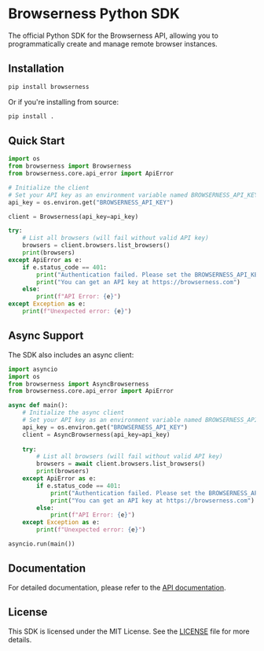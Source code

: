 # Browserness Python SDK

The official Python SDK for the Browserness API, allowing you to programmatically create and manage remote browser instances.

## Installation

```bash
pip install browserness
```

Or if you're installing from source:

```bash
pip install .
```

## Quick Start

```python
import os
from browserness import Browserness
from browserness.core.api_error import ApiError

# Initialize the client
# Set your API key as an environment variable named BROWSERNESS_API_KEY
api_key = os.environ.get("BROWSERNESS_API_KEY")

client = Browserness(api_key=api_key)

try:
    # List all browsers (will fail without valid API key)
    browsers = client.browsers.list_browsers()
    print(browsers)
except ApiError as e:
    if e.status_code == 401:
        print("Authentication failed. Please set the BROWSERNESS_API_KEY environment variable.")
        print("You can get an API key at https://browserness.com")
    else:
        print(f"API Error: {e}")
except Exception as e:
    print(f"Unexpected error: {e}")
```

## Async Support

The SDK also includes an async client:

```python
import asyncio
import os
from browserness import AsyncBrowserness
from browserness.core.api_error import ApiError

async def main():
    # Initialize the async client
    # Set your API key as an environment variable named BROWSERNESS_API_KEY
    api_key = os.environ.get("BROWSERNESS_API_KEY")
    client = AsyncBrowserness(api_key=api_key)
    
    try:
        # List all browsers (will fail without valid API key)
        browsers = await client.browsers.list_browsers()
        print(browsers)
    except ApiError as e:
        if e.status_code == 401:
            print("Authentication failed. Please set the BROWSERNESS_API_KEY environment variable.")
            print("You can get an API key at https://browserness.com")
        else:
            print(f"API Error: {e}")
    except Exception as e:
        print(f"Unexpected error: {e}")

asyncio.run(main())
```

## Documentation

For detailed documentation, please refer to the [API documentation](https://api.browserness.com/docs).

## License

This SDK is licensed under the MIT License. See the [LICENSE](LICENSE) file for more details.